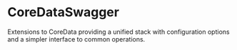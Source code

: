 CoreDataSwagger
===============

Extensions to CoreData providing a unified stack with configuration options and a simpler interface to common operations.
